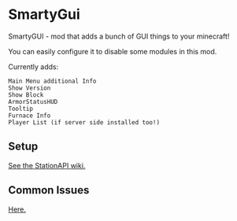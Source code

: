 # SmartyGui
SmartyGUI - mod that adds a bunch of GUI things to your minecraft!

You can easily configure it to disable some modules in this mod.

Currently adds:

    Main Menu additional Info
    Show Version
    Show Block
    ArmorStatusHUD
    Tooltip
    Furnace Info
    Player List (if server side installed too!)

## Setup

[See the StationAPI wiki.](https://github.com/ModificationStation/StationAPI)

## Common Issues

[Here.](https://github.com/calmilamsy/BIN-fabric-example-mod#common-issues)